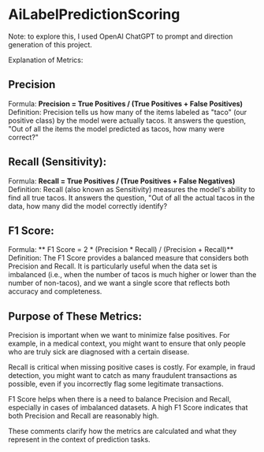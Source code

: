 # AiLabelPredictionScoring

Note: to explore this, I used OpenAI ChatGPT to prompt and direction generation of this project. 

Explanation of Metrics:

## Precision

Formula: **Precision = True Positives / (True Positives + False Positives)**
Definition: Precision tells us how many of the items labeled as "taco" (our positive class) by the model were actually tacos. It answers the question, "Out of all the items the model predicted as tacos, how many were correct?"

## Recall (Sensitivity):

Formula: **Recall = True Positives / (True Positives + False Negatives)**
Definition: Recall (also known as Sensitivity) measures the model's ability to find all true tacos. It answers the question, "Out of all the actual tacos in the data, how many did the model correctly identify?

## F1 Score:

Formula: ** F1 Score = 2 * (Precision * Recall) / (Precision + Recall)**
Definition: The F1 Score provides a balanced measure that considers both Precision and Recall. It is particularly useful when the data set is imbalanced (i.e., when the number of tacos is much higher or lower than the number of non-tacos), and we want a single score that reflects both accuracy and completeness.

## Purpose of These Metrics:

Precision is important when we want to minimize false positives. For example, in a medical context, you might want to ensure that only people who are truly sick are diagnosed with a certain disease.

Recall is critical when missing positive cases is costly. For example, in fraud detection, you might want to catch as many fraudulent transactions as possible, even if you incorrectly flag some legitimate transactions.

F1 Score helps when there is a need to balance Precision and Recall, especially in cases of imbalanced datasets. A high F1 Score indicates that both Precision and Recall are reasonably high.

These comments clarify how the metrics are calculated and what they represent in the context of prediction tasks.
